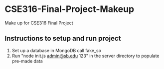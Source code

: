 # CSE316-Final-Project-Makeup
Make up for CSE316 Final Project 


## Instructions to setup and run project

1. Set up a database in MongoDB call fake_so
2. Run "node init.js admin@sb.edu 123" in the server directory to populate pre-made data

